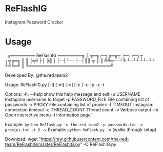 # ReFlashIG
Instagram Password Cracker

# Usage
`
╔════════ ReFlashIG ════════╗
║ ╦═╗┌─┐╔═╗┬  ┌─┐┌─┐┬ ┬╦╔═╗ ║
║ ╠╦╝├┤ ╠╣ │  ├─┤└─┐├─┤║║ ╦ ║
║ ╩╚═└─┘╚  ┴─┘┴ ┴└─┘┴ ┴╩╚═╝ ║
╚═══════════════════════════╝

 Developed By: @the.red.team2

Usage: ReFlashIG.py [-i] [-m] [-v] [-c <thread count>] -u <username> -p <password file> -x <proxy file> -t <timeout>

Options:
  -h, --help        show this help message and exit
  -u USERNAME       Instagram username to target
  -p PASSWORD_FILE  File containing list of passwords
  -x PROXY          File containing list of proxies
  -t TIMEOUT        Instagram connection timeout
  -c THREAD_COUNT   Thread count
  -v                Verbose output
  -m                Open interactive menu
  -i                Information page`
  
Example: `python ReFlash.py -u the.red.team2 -p passwords.txt -x proxies.txt -t 5 -v`
Example: `python ReFlash.py -m` (walks through setup)

Download: wget "https://raw.githubusercontent.com/the-red-team/ReFlashIG/master/ReFlashIG.py" -O ReFlashIG.py
